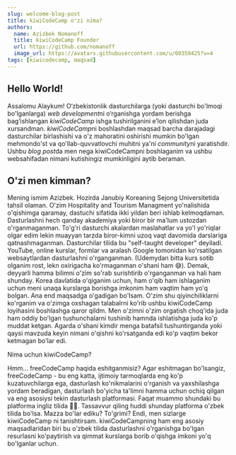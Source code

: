 ```yaml
---
slug: welcome-blog-post
title: kiwiCodeCamp o'zi nima?
authors:
  name: Azizbek Nomanoff
  title: kiwiCodeCamp Founder
  url: https://github.com/nomanoff
  image_url: https://avatars.githubusercontent.com/u/60359425?v=4
tags: [kiwicodecamp, maqsad]
---
```


## Hello World!

Assalomu Alaykum! O‘zbekistonlik dasturchilarga (yoki dasturchi bo'lmoqi bo'lganlarga) *web development*ni o‘rganishga yordam berishga bag‘ishlangan _kiwiCodeCamp_ ishga tushirilganini e’lon qilishdan juda xursandman. *kiwiCodeCamp*ni boshlashdan maqsad barcha darajadagi dasturchilar birlashishi va o'z mahoratini oshirishi mumkin bo'lgan mehmondo'st va qo'llab-quvvatlovchi muhitni ya'ni *community*ni yaratishdir. Ushbu *blog post*da men nega kiwiCodeCampni boshlaganim va ushbu websahifadan nimani kutishingiz mumkinligini aytib beraman.

## O'zi men kimman?

Mening ismim Azizbek. Hozirda Janubiy Koreaning Sejong Universitetida tahsil olaman. O'zim Hospitality and Tourism Managment yo'nalishida o'qishimga qaramay, dastuchi sifatida ikki yildan beri ishlab kelmoqdaman. Dasturlashni hech qanday akademiya yoki biror bir ma'lum ustozdan o'rganmaganman. To'g'ri dasturchi akalardan maslahatlar va yo'l yo'riqlar olgar edim lekin muayyan tarzda biror-kimni uzoq vaqt davomida darslariga qatnashmaganman. Dasturchilar tilida bu "self-taught developer" deyiladi. YouTube, online kurslar, formlar va aralash Google tomonidan ko'rsatilgan websaytlardan dasturlashni o'rganganman. (Udemydan bitta kurs sotib olganim rost, lekn oxirigacha ko'rmaganman o'shani ham 😅). Demak, deyyarli hamma bilimni o'zim so'rab surishtirib o'rganganman va hali ham shunday. Korea davlatida o'qiganim uchun, ham o'qib ham ishlaganim uchun meni unaqa kurslarga borishga imkonim ham vaqtim ham yo'q bolgan. Ana end maqsadga o'gadigan bo'lsam. O'zim shu qiyinchiliklarni ko'rganim va o'zimga oxshagan talabalrni ko'rib ushbu kiwiCodeCamp loyihasini boshlashga qaror qildm. Men o'zimni o'zim orgatish choq'ida juda ham oddiy bo'lgan tushunchalarni tushinib hamnda ishlatishga juda ko'p muddat ketgan. Agarda o'shani kimdir menga batafsil tushuntirganda yoki qaysi mavzuda keyin nimani o'qishni ko'rsatganda edi ko'p vaqtim bekor ketmagan bo'lar edi.

Nima uchun kiwiCodeCamp?

Hmm... freeCodeCamp haqida eshitganmisiz? Agar eshitmagan bo'lsangiz, freeCodeCamp - bu eng katta, ijtimoiy tarmoqlarda eng ko'p kuzatuvchilarga ega, dasturlash ko'nikmalarini o'rganish va yaxshilashga yordam beradigan, dasturlash bo'yicha ta'limni hamma uchun ochiq qilgan va eng asosiysi tekin dasturlash platformasi. Faqat muammo shundaki bu platforma ingliz tilida 🤦‍♂️. Tassavvur qiling huddi shunday platforma o'zbek tilida bo'lsa. Mazza bo'lar ediku? To'grimi? Endi, men sizlarge kiwiCodeCamp ni tanishtirsam. kiwiCodeCampning ham eng asosiy maqsadlaridan biri bu o'zbek tilida dasturlashni o'rganishga bo'lgan resurlasni ko'paytirish va qimmat kurslarga borib o'qishga imkoni yo'q bo'lganlar uchun.
